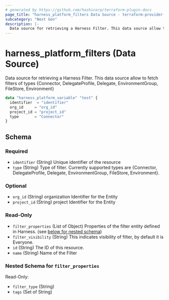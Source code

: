 ```yaml
---
# generated by https://github.com/hashicorp/terraform-plugin-docs
page_title: "harness_platform_filters Data Source - terraform-provider-harness"
subcategory: "Next Gen"
description: |-
  Data source for retrieving a Harness Filter. This data source allow to fetch filters of types {Connector, DelegateProfile, Delegate, EnvironmentGroup, FileStore, Environment}
---
```


# harness_platform_filters (Data Source)

Data source for retrieving a Harness Filter. This data source allow to fetch filters of types {Connector, DelegateProfile, Delegate, EnvironmentGroup, FileStore, Environment}

```terraform
data "harness_platform_variable" "test" {
  identifier  = "identifier"
  org_id     = "org_id"
  project_id = "project_id"
  type       = "Connector"
}
```

<!-- schema generated by tfplugindocs -->
## Schema

### Required

- `identifier` (String) Unique identifier of the resource
- `type` (String) Type of filter. Currently supported types are {Connector, DelegateProfile, Delegate, EnvironmentGroup, FileStore, Environment}.

### Optional

- `org_id` (String) organization Identifier for the Entity
- `project_id` (String) project Identifier for the Entity

### Read-Only

- `filter_properties` (List of Object) Properties of the filter entity defined in Harness. (see [below for nested schema](#nestedatt--filter_properties))
- `filter_visibility` (String) This indicates visibility of filter, by default it is Everyone.
- `id` (String) The ID of this resource.
- `name` (String) Name of the Filter

<a id="nestedatt--filter_properties"></a>
### Nested Schema for `filter_properties`

Read-Only:

- `filter_type` (String)
- `tags` (Set of String)


